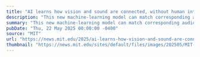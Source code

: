 ```yaml
---
title: "AI learns how vision and sound are connected, without human intervention"
description: "This new machine-learning model can match corresponding audio and visual data, which could someday help robots interact in the real world."
summary: "This new machine-learning model can match corresponding audio and visual data, which could someday help robots interact in the real world."
pubDate: "Thu, 22 May 2025 00:00:00 -0400"
source: "MIT"
url: "https://news.mit.edu/2025/ai-learns-how-vision-and-sound-are-connected-without-human-intervention-0522"
thumbnail: "https://news.mit.edu/sites/default/files/images/202505/MIT-AV-Learning-01-press.jpg"
---
```


